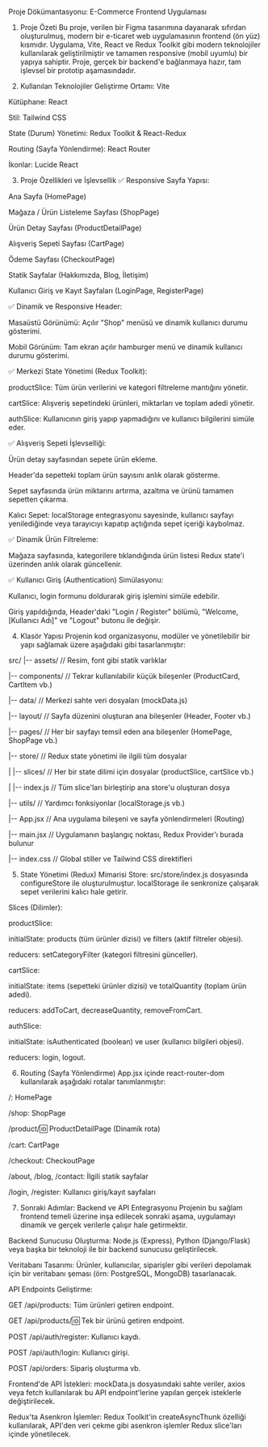 Proje Dökümantasyonu: E-Commerce Frontend Uygulaması
1. Proje Özeti
Bu proje, verilen bir Figma tasarımına dayanarak sıfırdan oluşturulmuş, modern bir e-ticaret web uygulamasının frontend (ön yüz) kısmıdır. Uygulama, Vite, React ve Redux Toolkit gibi modern teknolojiler kullanılarak geliştirilmiştir ve tamamen responsive (mobil uyumlu) bir yapıya sahiptir. Proje, gerçek bir backend'e bağlanmaya hazır, tam işlevsel bir prototip aşamasındadır.

2. Kullanılan Teknolojiler
Geliştirme Ortamı: Vite

Kütüphane: React

Stil: Tailwind CSS

State (Durum) Yönetimi: Redux Toolkit & React-Redux

Routing (Sayfa Yönlendirme): React Router

İkonlar: Lucide React

3. Proje Özellikleri ve İşlevsellik
✅ Responsive Sayfa Yapısı:

Ana Sayfa (HomePage)

Mağaza / Ürün Listeleme Sayfası (ShopPage)

Ürün Detay Sayfası (ProductDetailPage)

Alışveriş Sepeti Sayfası (CartPage)

Ödeme Sayfası (CheckoutPage)

Statik Sayfalar (Hakkımızda, Blog, İletişim)

Kullanıcı Giriş ve Kayıt Sayfaları (LoginPage, RegisterPage)

✅ Dinamik ve Responsive Header:

Masaüstü Görünümü: Açılır "Shop" menüsü ve dinamik kullanıcı durumu gösterimi.

Mobil Görünüm: Tam ekran açılır hamburger menü ve dinamik kullanıcı durumu gösterimi.

✅ Merkezi State Yönetimi (Redux Toolkit):

productSlice: Tüm ürün verilerini ve kategori filtreleme mantığını yönetir.

cartSlice: Alışveriş sepetindeki ürünleri, miktarları ve toplam adedi yönetir.

authSlice: Kullanıcının giriş yapıp yapmadığını ve kullanıcı bilgilerini simüle eder.

✅ Alışveriş Sepeti İşlevselliği:

Ürün detay sayfasından sepete ürün ekleme.

Header'da sepetteki toplam ürün sayısını anlık olarak gösterme.

Sepet sayfasında ürün miktarını artırma, azaltma ve ürünü tamamen sepetten çıkarma.

Kalıcı Sepet: localStorage entegrasyonu sayesinde, kullanıcı sayfayı yenilediğinde veya tarayıcıyı kapatıp açtığında sepet içeriği kaybolmaz.

✅ Dinamik Ürün Filtreleme:

Mağaza sayfasında, kategorilere tıklandığında ürün listesi Redux state'i üzerinden anlık olarak güncellenir.

✅ Kullanıcı Giriş (Authentication) Simülasyonu:

Kullanıcı, login formunu doldurarak giriş işlemini simüle edebilir.

Giriş yapıldığında, Header'daki "Login / Register" bölümü, "Welcome, [Kullanıcı Adı]" ve "Logout" butonu ile değişir.

4. Klasör Yapısı
Projenin kod organizasyonu, modüler ve yönetilebilir bir yapı sağlamak üzere aşağıdaki gibi tasarlanmıştır:

src/
|-- assets/              // Resim, font gibi statik varlıklar

|-- components/          // Tekrar kullanılabilir küçük bileşenler (ProductCard, CartItem vb.)

|-- data/                // Merkezi sahte veri dosyaları (mockData.js)

|-- layout/              // Sayfa düzenini oluşturan ana bileşenler (Header, Footer vb.)

|-- pages/               // Her bir sayfayı temsil eden ana bileşenler (HomePage, ShopPage vb.)

|-- store/               // Redux state yönetimi ile ilgili tüm dosyalar

|   |-- slices/          // Her bir state dilimi için dosyalar (productSlice, cartSlice vb.)

|   |-- index.js         // Tüm slice'ları birleştirip ana store'u oluşturan dosya

|-- utils/               // Yardımcı fonksiyonlar (localStorage.js vb.)

|-- App.jsx              // Ana uygulama bileşeni ve sayfa yönlendirmeleri (Routing)

|-- main.jsx             // Uygulamanın başlangıç noktası, Redux Provider'ı burada bulunur

|-- index.css            // Global stiller ve Tailwind CSS direktifleri

5. State Yönetimi (Redux) Mimarisi
Store: src/store/index.js dosyasında configureStore ile oluşturulmuştur. localStorage ile senkronize çalışarak sepet verilerini kalıcı hale getirir.

Slices (Dilimler):

productSlice:

initialState: products (tüm ürünler dizisi) ve filters (aktif filtreler objesi).

reducers: setCategoryFilter (kategori filtresini günceller).

cartSlice:

initialState: items (sepetteki ürünler dizisi) ve totalQuantity (toplam ürün adedi).

reducers: addToCart, decreaseQuantity, removeFromCart.

authSlice:

initialState: isAuthenticated (boolean) ve user (kullanıcı bilgileri objesi).

reducers: login, logout.

6. Routing (Sayfa Yönlendirme)
App.jsx içinde react-router-dom kullanılarak aşağıdaki rotalar tanımlanmıştır:

/: HomePage

/shop: ShopPage

/product/:id: ProductDetailPage (Dinamik rota)

/cart: CartPage

/checkout: CheckoutPage

/about, /blog, /contact: İlgili statik sayfalar

/login, /register: Kullanıcı giriş/kayıt sayfaları

7. Sonraki Adımlar: Backend ve API Entegrasyonu
Projenin bu sağlam frontend temeli üzerine inşa edilecek sonraki aşama, uygulamayı dinamik ve gerçek verilerle çalışır hale getirmektir.

Backend Sunucusu Oluşturma: Node.js (Express), Python (Django/Flask) veya başka bir teknoloji ile bir backend sunucusu geliştirilecek.

Veritabanı Tasarımı: Ürünler, kullanıcılar, siparişler gibi verileri depolamak için bir veritabanı şeması (örn: PostgreSQL, MongoDB) tasarlanacak.

API Endpoints Geliştirme:

GET /api/products: Tüm ürünleri getiren endpoint.

GET /api/products/:id: Tek bir ürünü getiren endpoint.

POST /api/auth/register: Kullanıcı kaydı.

POST /api/auth/login: Kullanıcı girişi.

POST /api/orders: Sipariş oluşturma vb.

Frontend'de API İstekleri: mockData.js dosyasındaki sahte veriler, axios veya fetch kullanılarak bu API endpoint'lerine yapılan gerçek isteklerle değiştirilecek.

Redux'ta Asenkron İşlemler: Redux Toolkit'in createAsyncThunk özelliği kullanılarak, API'den veri çekme gibi asenkron işlemler Redux slice'ları içinde yönetilecek.
